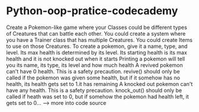 # Python-oop-pratice-codecademy

  Create a Pokemon-like game where your Classes could be different types of Creatures
 that can battle each other. You could create a system where
 you have a Trainer class that has multiple Creatures. 
 You could create Items to use on those Creatures.
   To create a pokemon, give it a name, type, and level.
 Its max health is determined by its level. 
Its starting health is its max health and it is not knocked out when it starts
  Printing a pokemon will tell you its name, its type, 
its level and how much health 
  A revived pokemon can't have 0 health. 
This is a safety precaution. revive() should only be called if the pokemon was given some health,
 but if it somehow has no health, its health gets set to 1.it has remaining
  A knocked out pokemon can't have any health. 
This is a safety precaution. knock_out() should only be called if heath was set to 0,
 but if somehow the pokemon had health left, it gets set to 0...
--> more into code source

